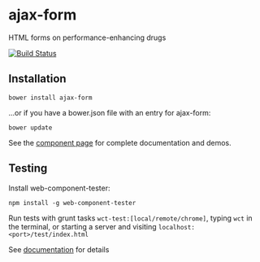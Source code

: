 ajax-form
=========

HTML forms on performance-enhancing drugs

[![Build Status](https://travis-ci.org/garstasio/ajax-form.svg?branch=master)](https://travis-ci.org/garstasio/ajax-form)

## Installation

`bower install ajax-form`

...or if you have a bower.json file with an entry for ajax-form:

`bower update`

See the [component page](http://garstasio.github.io/ajax-form/components/ajax-form/) for complete documentation and demos.


## Testing
Install web-component-tester:

`npm install -g web-component-tester`

Run tests with grunt tasks `wct-test:[local/remote/chrome]`, typing `wct` in the terminal, or starting a server and visiting `localhost:<port>/test/index.html`

See [documentation](https://github.com/Polymer/web-component-tester) for details
